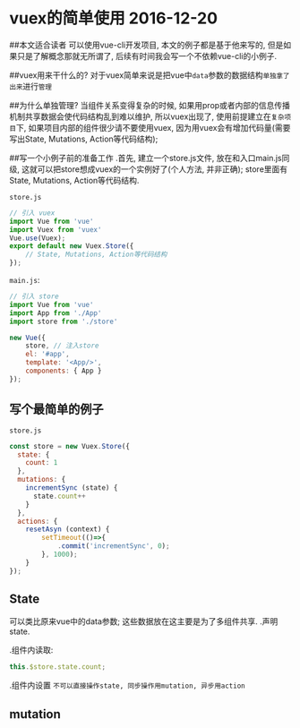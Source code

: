 # vuex的简单使用 2016-12-20

##本文适合读者
可以使用vue-cli开发项目, 本文的例子都是基于他来写的, 但是如果只是了解概念那就无所谓了, 后续有时间我会写一个不依赖vue-cli的小例子.


##vuex用来干什么的?
对于vuex简单来说是把vue中`data`参数的数据结构`单独拿了出来`进行`管理`


##为什么单独管理?
当组件关系变得复杂的时候, 如果用prop或者内部的信息传播机制共享数据会使代码结构乱到难以维护, 所以vuex出现了, 使用前提建立在`复杂项目`下, 如果项目内部的组件很少请不要使用vuex, 因为用vuex会有增加代码量(需要写出State, Mutations, Action等代码结构);


##写一个小例子前的准备工作
.首先, 建立一个store.js文件, 放在和入口main.js同级, 这就可以把store想成vuex的一个实例好了(个人方法, 并非正确); store里面有State, Mutations, Action等代码结构.

`store.js`
```javascript
// 引入 vuex
import Vue from 'vue'
import Vuex from 'vuex'
Vue.use(Vuex);
export default new Vuex.Store({
	// State, Mutations, Action等代码结构
});
```

`main.js`:
```javascript
// 引入 store
import Vue from 'vue'
import App from './App'
import store from './store'

new Vue({
    store, // 注入store
    el: '#app',
    template: '<App/>',
    components: { App }
});
```

## 写个最简单的例子

`store.js`
```javascript
const store = new Vuex.Store({
  state: {
    count: 1
  },
  mutations: {
    incrementSync (state) {
      state.count++
    }
  },
  actions: {
  	resetAsyn (context) {
       	setTimeout(()=>{
       		.commit('incrementSync', 0);
       	}, 1000);
  	}
});
```


## State
可以类比原来vue中的data参数; 这些数据放在这主要是为了多组件共享.
.声明state.

.组件内读取: 
```javascript
this.$store.state.count;
```
.组件内设置
`不可以直接操作state, 同步操作用mutation, 异步用action`


## mutation







